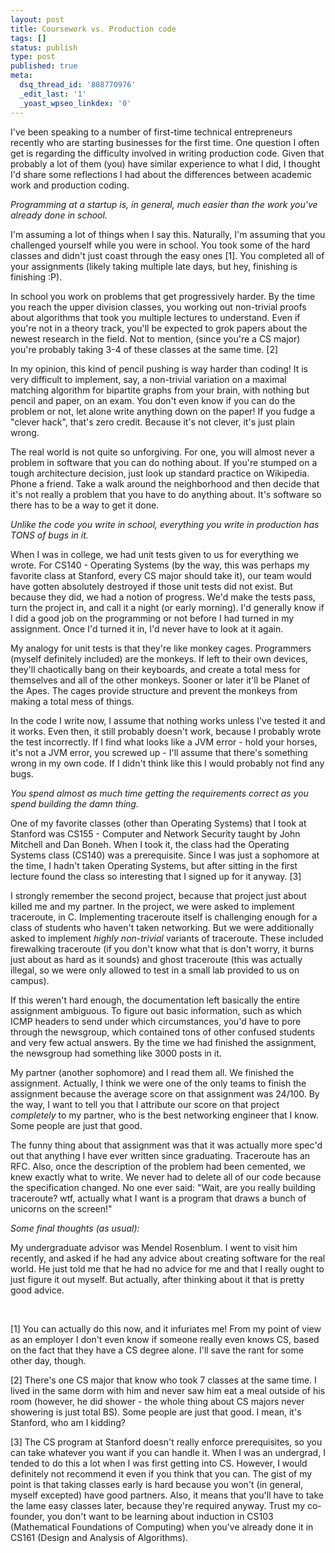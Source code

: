 ```yaml
---
layout: post
title: Coursework vs. Production code
tags: []
status: publish
type: post
published: true
meta:
  dsq_thread_id: '808770976'
  _edit_last: '1'
  _yoast_wpseo_linkdex: '0'
---
```

I've been speaking to a number of first-time technical entrepreneurs recently who are starting businesses for the first time. One question I often get is regarding the difficulty involved in writing production code. Given that probably a lot of them (you) have similar experience to what I did, I thought I'd share some reflections I had about the differences between academic work and production coding.

<em>Programming at a startup is, in general, much easier than the work you've already done in school.</em>

I'm assuming a lot of things when I say this. Naturally, I'm assuming that you challenged yourself while you were in school. You took some of the hard classes and didn't just coast through the easy ones [1]. You completed all of your assignments (likely taking multiple late days, but hey, finishing is finishing :P).

In school you work on problems that get progressively harder. By the time you reach the upper division classes, you working out non-trivial proofs about algorithms that took you multiple lectures to understand. Even if you're not in a theory track, you'll be expected to grok papers about the newest research in the field. Not to mention, (since you're a CS major) you're probably taking 3-4 of these classes at the same time. [2]

In my opinion, this kind of pencil pushing is way harder than coding! It is very difficult to implement, say, a non-trivial variation on a maximal matching algorithm for bipartite graphs from your brain, with nothing but pencil and paper, on an exam. You don't even know if you can do the problem or not, let alone write anything down on the paper! If you fudge a "clever hack", that's zero credit. Because it's not clever, it's just plain wrong.

The real world is not quite so unforgiving. For one, you will almost never a problem in software that you can do nothing about. If you're stumped on a tough architecture decision, just look up standard practice on Wikipedia. Phone a friend. Take a walk around the neighborhood and then decide that it's not really a problem that you have to do anything about. It's software so there has to be a way to get it done.

<em>Unlike the code you write in school, everything you write in production has TONS of bugs in it.</em>

When I was in college, we had unit tests given to us for everything we wrote. For CS140 - Operating Systems (by the way, this was perhaps my favorite class at Stanford, every CS major should take it), our team would have gotten absolutely destroyed if those unit tests did not exist. But because they did, we had a notion of progress. We'd make the tests pass, turn the project in, and call it a night (or early morning). I'd generally know if I did a good job on the programming or not before I had turned in my assignment. Once I'd turned it in, I'd never have to look at it again.

My analogy for unit tests is that they're like monkey cages. Programmers (myself definitely included) are the monkeys. If left to their own devices, they'll chaotically bang on their keyboards, and create a total mess for themselves and all of the other monkeys. Sooner or later it'll be Planet of the Apes. The cages provide structure and prevent the monkeys from making a total mess of things.

In the code I write now, I assume that nothing works unless I've tested it and it works. Even then, it still probably doesn't work, because I probably wrote the test incorrectly. If I find what looks like a JVM error - hold your horses, it's not a JVM error, you screwed up - I'll assume that there's something wrong in my own code. If I didn't think like this I would probably not find any bugs.

<em>You spend almost as much time getting the requirements correct as you spend building the damn thing.</em>

One of my favorite classes (other than Operating Systems) that I took at Stanford was CS155 - Computer and Network Security taught by John Mitchell and Dan Boneh. When I took it, the class had the Operating Systems class (CS140) was a prerequisite. Since I was just a sophomore at the time, I hadn't taken Operating Systems, but after sitting in the first lecture found the class so interesting that I signed up for it anyway. [3]

I strongly remember the second project, because that project just about killed me and my partner. In the project, we were asked to implement traceroute, in C. Implementing traceroute itself is challenging enough for a class of students who haven't taken networking. But we were additionally asked to implement <em>highly non-trivial</em> variants of traceroute. These included firewalking traceroute (if you don't know what that is don't worry, it burns just about as hard as it sounds) and ghost traceroute (this was actually illegal, so we were only allowed to test in a small lab provided to us on campus).

If this weren't hard enough, the documentation left basically the entire assignment ambiguous. To figure out basic information, such as which ICMP headers to send under which circumstances, you'd have to pore through the newsgroup, which contained tons of other confused students and very few actual answers. By the time we had finished the assignment, the newsgroup had something like 3000 posts in it.

My partner (another sophomore) and I read them all. We finished the assignment. Actually, I think we were one of the only teams to finish the assignment because the average score on that assignment was 24/100. By the way, I want to tell you that I attribute our score on that project<em> completely</em> to my partner, who is the best networking engineer that I know. Some people are just that good.

The funny thing about that assignment was that it was actually more spec'd out that anything I have ever written since graduating. Traceroute has an RFC. Also, once the description of the problem had been cemented, we knew exactly what to write. We never had to delete all of our code because the specification changed. No one ever said: "Wait, are you really building traceroute? wtf, actually what I want is a program that draws a bunch of unicorns on the screen!"

<em>Some final thoughts (as usual):</em>

My undergraduate advisor was Mendel Rosenblum. I went to visit him recently, and asked if he had any advice about creating software for the real world. He just told me that he had no advice for me and that I really ought to just figure it out myself. But actually, after thinking about it that is pretty good advice.

&nbsp;

[1] You can actually do this now, and it infuriates me! From my point of view as an employer I don't even know if someone really even knows CS, based on the fact that they have a CS degree alone. I'll save the rant for some other day, though.

[2] There's one CS major that know who took 7 classes at the same time. I lived in the same dorm with him and never saw him eat a meal outside of his room (however, he did shower - the whole thing about CS majors never showering is just total BS). Some people are just that good. I mean, it's Stanford, who am I kidding?

[3] The CS program at Stanford doesn't really enforce prerequisites, so you can take whatever you want if you can handle it. When I was an undergrad, I tended to do this a lot when I was first getting into CS. However, I would definitely not recommend it even if you think that you can. The gist of my point is that taking classes early is hard because you won't (in general, myself excepted) have good partners. Also, it means that you'll have to take the lame easy classes later, because they're required anyway. Trust my co-founder, you don't want to be learning about induction in CS103 (Mathematical Foundations of Computing) when you've already done it in CS161 (Design and Analysis of Algorithms).
